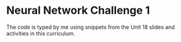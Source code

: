 # Neural Network Challenge 1
The code is typed by me using snippets from the Unit 18 slides and activities in this curriculum.